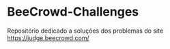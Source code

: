 # BeeCrowd-Challenges
Repositório dedicado a soluções dos problemas do site https://judge.beecrowd.com/
